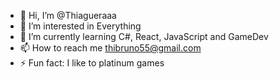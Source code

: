 - 👋 Hi, I’m @Thiagueraaa
- 👀 I’m interested in Everything
- 🌱 I’m currently learning C#, React, JavaScript and GameDev
- 📫 How to reach me thibruno55@gmail.com
- ⚡ Fun fact: I like to platinum games
